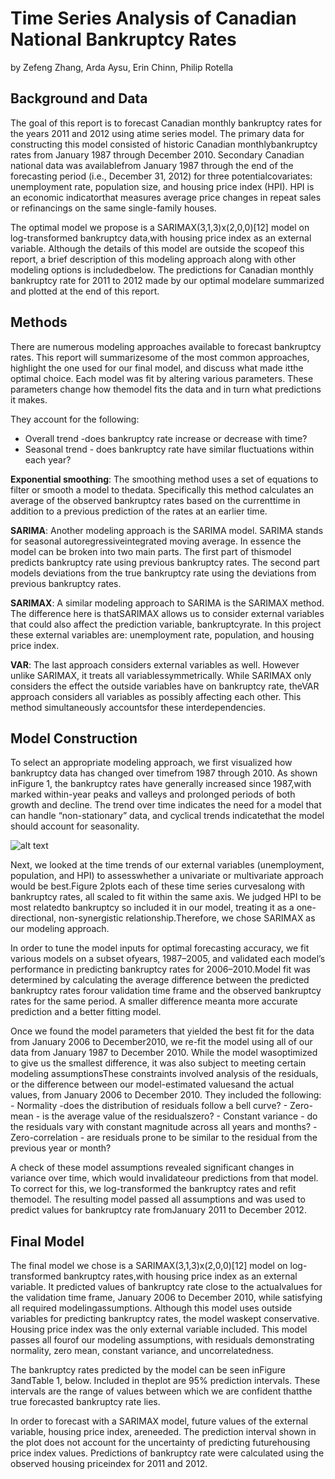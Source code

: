 Time Series Analysis of Canadian National Bankruptcy Rates
==========================================================

by Zefeng Zhang, Arda Aysu, Erin Chinn, Philip Rotella

Background and Data
-------------------

The goal of this report is to forecast Canadian monthly bankruptcy rates for the years 2011 and 2012 using atime series model. The primary data for constructing this model consisted of historic Canadian monthlybankruptcy rates from January 1987 through December 2010. Secondary Canadian national data was availablefrom January 1987 through the end of the forecasting period (i.e., December 31, 2012) for three potentialcovariates: unemployment rate, population size, and housing price index (HPI). HPI is an economic indicatorthat measures average price changes in repeat sales or refinancings on the same single-family houses.

The optimal model we propose is a SARIMAX(3,1,3)x(2,0,0)[12] model on log-transformed bankruptcy data,with housing price index as an external variable. Although the details of this model are outside the scopeof this report, a brief description of this modeling approach along with other modeling options is includedbelow. The predictions for Canadian monthly bankruptcy rate for 2011 to 2012 made by our optimal modelare summarized and plotted at the end of this report.

Methods
-------

There are numerous modeling approaches available to forecast bankruptcy rates. This report will summarizesome of the most common approaches, highlight the one used for our final model, and discuss what made itthe optimal choice. Each model was fit by altering various parameters. These parameters change how themodel fits the data and in turn what predictions it makes. 

They account for the following: 
* Overall trend -does bankruptcy rate increase or decrease with time?
* Seasonal trend - does bankruptcy rate have similar fluctuations within each year?

**Exponential smoothing**: The smoothing method uses a set of equations to filter or smooth a model to thedata. Specifically this method calculates an average of the observed bankruptcy rates based on the currenttime in addition to a previous prediction of the rates at an earlier time.

**SARIMA**: Another modeling approach is the SARIMA model. SARIMA stands for seasonal autoregressiveintegrated moving average. In essence the model can be broken into two main parts. The first part of thismodel predicts bankruptcy rate using previous bankruptcy rates. The second part models deviations from the true bankruptcy rate using the deviations from previous bankruptcy rates.

**SARIMAX**: A similar modeling approach to SARIMA is the SARIMAX method. The difference here is thatSARIMAX allows us to consider external variables that could also affect the prediction variable, bankruptcyrate. In this project these external variables are: unemployment rate, population, and housing price index.

**VAR**: The last approach considers external variables as well. However unlike SARIMAX, it treats all variablessymmetrically. While SARIMAX only considers the effect the outside variables have on bankruptcy rate, theVAR approach considers all variables as possibly affecting each other. This method simultaneously accountsfor these interdependencies.

Model Construction
------------------

To select an appropriate modeling approach, we first visualized how bankruptcy data has changed over timefrom 1987 through 2010. As shown inFigure 1, the bankruptcy rates have generally increased since 1987,with marked within-year peaks and valleys and prolonged periods of both growth and decline. The trend over time indicates the need for a model that can handle “non-stationary” data, and cyclical trends indicatethat the model should account for seasonality.

![alt text](https://github.com/zefeng-zhang/Time-Series-Analysis-of-Canadian-National-Bankruptcy-Rates/tree/master/images "Figure 1")

Next, we looked at the time trends of our external variables (unemployment, population, and HPI) to assesswhether a univariate or multivariate approach would be best.Figure 2plots each of these time series curvesalong with bankruptcy rates, all scaled to fit within the same axis. We judged HPI to be most relatedto bankruptcy so included it in our model, treating it as a one-directional, non-synergistic relationship.Therefore, we chose SARIMAX as our modeling approach.

In order to tune the model inputs for optimal forecasting accuracy, we fit various models on a subset ofyears, 1987–2005, and validated each model’s performance in predicting bankruptcy rates for 2006–2010.Model fit was determined by calculating the average difference between the predicted bankruptcy rates forour validation time frame and the observed bankruptcy rates for the same period. A smaller difference meanta more accurate prediction and a better fitting model.

Once we found the model parameters that yielded the best fit for the data from January 2006 to December2010, we re-fit the model using all of our data from January 1987 to December 2010. While the model wasoptimized to give us the smallest difference, it was also subject to meeting certain modeling assumptionsThese constraints involved analysis of the residuals, or the difference between our model-estimated valuesand the actual values, from January 2006 to December 2010. They included the following: - Normality -does the distribution of residuals follow a bell curve? - Zero-mean - is the average value of the residualszero? - Constant variance - do the residuals vary with constant magnitude across all years and months? -Zero-correlation - are residuals prone to be similar to the residual from the previous year or month?

A check of these model assumptions revealed significant changes in variance over time, which would invalidateour predictions from that model. To correct for this, we log-transformed the bankruptcy rates and refit themodel. The resulting model passed all assumptions and was used to predict values for bankruptcy rate fromJanuary 2011 to December 2012.

Final Model
-----------

The final model we chose is a SARIMAX(3,1,3)x(2,0,0)[12] model on log-transformed bankruptcy rates,with housing price index as an external variable. It predicted values of bankruptcy rate close to the actualvalues for the validation time frame, January 2006 to December 2010, while satisfying all required modelingassumptions. Although this model uses outside variables for predicting bankruptcy rates, the model waskept conservative. Housing price index was the only external variable included. This model passes all fourof our modeling assumptions, with residuals demonstrating normality, zero mean, constant variance, and uncorrelatedness.

The bankruptcy rates predicted by the model can be seen inFigure 3andTable 1, below. Included in theplot are 95% prediction intervals. These intervals are the range of values between which we are confident thatthe true forecasted bankruptcy rate lies.

In order to forecast with a SARIMAX model, future values of the external variable, housing price index, areneeded. The prediction interval shown in the plot does not account for the uncertainty of predicting futurehousing price index values. Predictions of bankruptcy rate were calculated using the observed housing priceindex for 2011 and 2012.

























